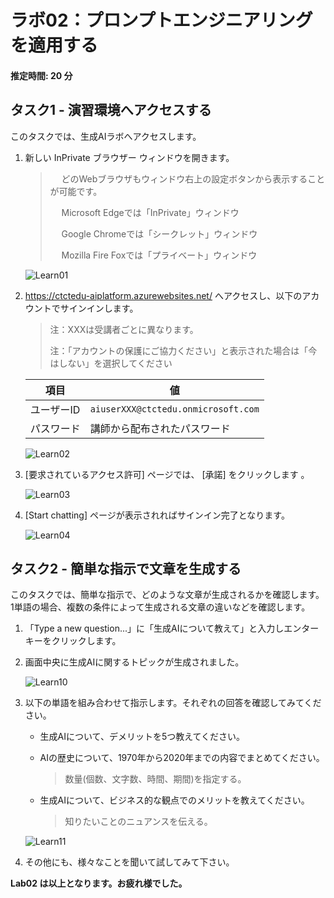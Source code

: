 # ラボ02：プロンプトエンジニアリングを適用する

#### 推定時間: 20 分



## タスク1 - 演習環境へアクセスする

このタスクでは、生成AIラボへアクセスします。

1. 新しい InPrivate ブラウザー ウィンドウを開きます。

   > 　  どのWebブラウザもウィンドウ右上の設定ボタンから表示することが可能です。
   >
   > 　  Microsoft Edgeでは「InPrivate」ウィンドウ
   >
   > 　  Google Chromeでは「シークレット」ウィンドウ
   >
   > 　  Mozilla Fire Foxでは「プライベート」ウィンドウ

   ![Learn01](./media/Learn01.BMP)

   

2. https://ctctedu-aiplatform.azurewebsites.net/ へアクセスし、以下のアカウントでサインインします。

   > 注：XXXは受講者ごとに異なります。
   >
   > 注：「アカウントの保護にご協力ください」と表示された場合は「今はしない」を選択してください

   | 項目       | 値                                  |
   | ---------- | ----------------------------------- |
   | ユーザーID | `aiuserXXX@ctctedu.onmicrosoft.com` |
   | パスワード | 講師から配布されたパスワード        |

   ![Learn02](./media/Learn02.BMP)

   

3. [要求されているアクセス許可] ページでは、 [承諾] をクリックします 。

   ![Learn03](./media/Learn03.BMP)

   

4. [Start chatting] ページが表示されればサインイン完了となります。

   ![Learn04](./media/Learn04.BMP)

   



## タスク2 - 簡単な指示で文章を生成する

このタスクでは、簡単な指示で、どのような文章が生成されるかを確認します。1単語の場合、複数の条件によって生成される文章の違いなどを確認します。

1. 「Type a new question...」に「生成AIについて教えて」と入力しエンターキーをクリックします。

2. 画面中央に生成AIに関するトピックが生成されました。

   ![Learn10](./media/Learn10.BMP)

   

3. 以下の単語を組み合わせて指示します。それぞれの回答を確認してみてください。

   - 生成AIについて、デメリットを5つ教えてください。

   - AIの歴史について、1970年から2020年までの内容でまとめてください。

     > 数量(個数、文字数、時間、期間)を指定する。

   - 生成AIについて、ビジネス的な観点でのメリットを教えてください。

     > 知りたいことのニュアンスを伝える。

   ![Learn11](./media/Learn11.BMP)

   

4. その他にも、様々なことを聞いて試してみて下さい。



**Lab02 は以上となります。お疲れ様でした。**

